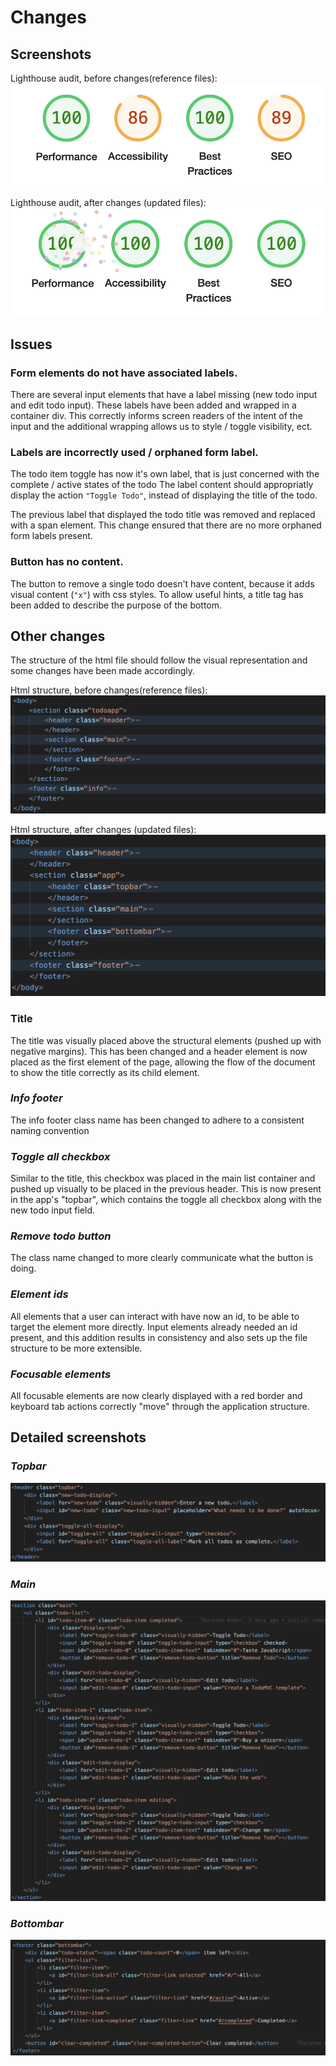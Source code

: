 # Changes

## Screenshots

Lighthouse audit, before changes(reference files):
![](scores_before.png)

Lighthouse audit, after changes (updated files):
![](scores_after.png)

## Issues

### **Form elements do not have associated labels.**

There are several input elements that have a label missing (new todo input and edit todo input).
These labels have been added and wrapped in a container div. 
This correctly informs screen readers of the intent of the input and the additional wrapping allows us to style / toggle visibility, ect. 

### **Labels are incorrectly used / orphaned form label.**

The todo item toggle has now it's own label, that is just concerned with the complete / active states of the todo
The label content should appropriatly display the action `"Toggle Todo"`, instead of displaying the title of the todo. 

The previous label that displayed the todo title was removed and replaced with a span element.
This change ensured that there are no more orphaned form labels present.

### **Button has no content.**

The button to remove a single todo doesn't have content, because it adds visual content (`"x"`) with css styles. 
To allow useful hints, a title tag has been added to describe the purpose of the bottom. 

## Other changes

The structure of the html file should follow the visual representation and some changes have been made accordingly. 

Html structure, before changes(reference files):
![](structure_before.png)

Html structure, after changes (updated files):
![](structure_after.png)

### **Title**

The title was visually placed above the structural elements (pushed up with negative margins).
This has been changed and a header element is now placed as the first element of the page, allowing the flow of the document to show the title correctly as its child element. 

### ***Info footer***

The info footer class name has been changed to adhere to a consistent naming convention

### ***Toggle all checkbox***

Similar to the title, this checkbox was placed in the main list container and pushed up visually to be placed in the previous header. This is now present in the app's "topbar", which contains the toggle all checkbox along with the new todo input field. 

### ***Remove todo button***
The class name changed to more clearly communicate what the button is doing.

### ***Element ids***

All elements that a user can interact with have now an id, to be able to target the element more directly. 
Input elements already needed an id present, and this addition results in consistency and also sets up the file structure to be more extensible. 

### ***Focusable elements***

All focusable elements are now clearly displayed with a red border and keyboard tab actions correctly "move" through the application structure.

## Detailed screenshots

### ***Topbar***

![](structure_topbar.png)

### ***Main***

![](structure_main.png)

### ***Bottombar***

![](structure_bottombar.png)